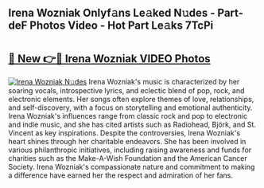 ## Irena Wozniak Onlyf𝚊ns Le𝚊ked N𝚞des - Part-deF Photos Video - Hot Part Le𝚊ks 7TcPi

# <h2><a href="http://ab67265.deff.icu/?id=Irena+Wozniak">🔗 New 👉🔴 Irena Wozniak VIDEO Photos</a></h2>

[![Irena Wozniak N𝚞des](https://i.imgur.com/rIISA9y.gif)](http://ab67265.deff.icu/?id=Irena+Wozniak)
Irena Wozniak's music is characterized by her soaring vocals, introspective lyrics, and eclectic blend of pop, rock, and electronic elements. Her songs often explore themes of love, relationships, and self-discovery, with a focus on storytelling and emotional authenticity. Irena Wozniak's influences range from classic rock and pop to electronic and indie music, and she has cited artists such as Radiohead, Björk, and St. Vincent as key inspirations. Despite the controversies, Irena Wozniak's heart shines through her charitable endeavors. She has been involved in various philanthropic initiatives, including raising awareness and funds for charities such as the Make-A-Wish Foundation and the American Cancer Society. Irena Wozniak's compassionate nature and commitment to making a difference have earned her the respect and admiration of her fans.
